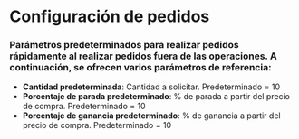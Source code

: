 # **Configuración de pedidos**

### Parámetros predeterminados para realizar pedidos rápidamente al realizar pedidos fuera de las operaciones. A continuación, se ofrecen varios parámetros de referencia:

- **Cantidad predeterminada**: Cantidad a solicitar. Predeterminado = 10
- **Porcentaje de parada predeterminado**: % de parada a partir del precio de compra. Predeterminado = 10
- **Porcentaje de ganancia predeterminado**: % de ganancia a partir del precio de compra. Predeterminado = 10
